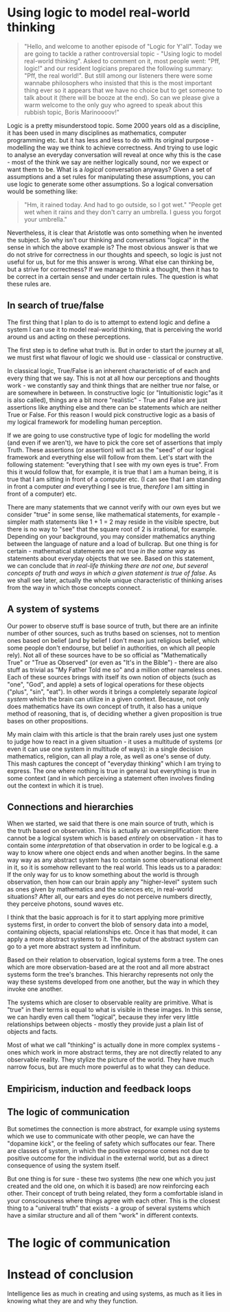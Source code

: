 Using logic to model real-world thinking
===


> "Hello, and welcome to another episode of "Logic for Y'all". Today we are going to tackle a rather controversial topic - "Using logic to model real-world thinking". Asked to comment on it, most people went: "Pff, logic!" and our resident logicians prepared the following summary: "Pff, the real world!". But still among our listeners there were some wannabe philosophers who insisted that this is the most important thing ever so it appears that we have no choice but to get someone to talk about it (there will be booze at the end). So can we please give a warm welcome to the only guy who agreed to speak about this rubbish topic, Boris Marinoooov!"

Logic is a pretty misunderstood topic. Some 2000 years old as a discipline, it has been used in many disciplines as mathematics, computer programming etc. but it has less and less to do with its original purpose - modelling the way we think to achieve correctness. And trying to use logic to analyse an everyday conversation will reveal at once why this is the case - most of the think we say are neither logically sound, nor we expect or want them to be. What is a *logical* conversation anyways? Given a set of assumptions and a set rules for manipulating these assumptions, you can use logic to generate some other assumptions. So a logical conversation would be something like:

> "Hm, it rained today. And had to go outside, so I got wet."
> "People get wet when it rains and they don't carry an umbrella. I guess you forgot your umbrella."

Nevertheless, it is clear that Aristotle was onto something when he invented the subject. So why isn't our thinking and conversations "logical" in the sense in which the above example is? The most obvious answer is that we do not strive for correctness in our thoughts and speech, so logic is just not useful for us, but for me this answer is wrong. What else can thinking be, but a strive for correctness? If we manage to think a thought, then it has to be correct in a certain sense and under certain rules. The question is what these rules are. 

In search of true/false
---

The first thing that I plan to do is to attempt to extend logic and define a system I can use it to model real-world thinking, that is perceiving the world around us and acting on these perceptions. 

The first step is to define what truth is. But in order to start the journey at all, we must first what flavour of logic we should use - classical or constructive. 

In classical logic, True/False is an inherent characteristic of of each and every thing that we say. This is not at all how our perceptions and thoughts work - we constantly say and think things that are neither true nor false, or are somewhere in between. In constructive logic (or "Intuitionistic logic"as it is also called), things are a bit more "realistic" - True and False are just assertions like anything else and there can be statements which are neither True or False. For this reason I would pick constructive logic as a basis of my logical framework for modelling human perception.

If we are going to use constructive type of logic for modelling the world (and even if we aren't), we have to pick the core set of assertions that imply Truth. These assertions (or assertion) will act as the "seed" of our logical framework and everything else will follow from them. Let's start with the following statement: "everything that I see with my own eyes is true". From this it would follow that, for example, it is true that I am a human being, it is true that I am sitting in front of a computer etc. (I can see that I am standing in front a computer *and* everything I see is true, *therefore* I am sitting in front of a computer) etc. 

There are many statements that we cannot verify with our own eyes but we consider "true" in some sense, like mathematical statements, for example - simpler math statements like 1 + 1 = 2 may reside in the visible spectre, but there is no way to "see" that the square root of 2 is irrational, for example. Depending on your background, you may consider mathematics anything between the language of nature and a load of bullcrap. But one thing is for certain - mathematical statements are not true *in the same way* as statements about everyday objects that we see. Based on this statement, we can conclude that *in real-life thinking there are not one, but several concepts of truth and ways in which a given statement is true of false*. As we shall see later, actually the whole unique characteristic of thinking arises from the way in which those concepts connect. 

A system of systems
---

Our power to observe stuff is base source of truth, but there are an infinite number of other sources, such as truths based on scienses, not to mention ones based on belief (and by belief I don't mean just religious belief, which some people don't endourse, but belief in authorities, on which all people rely). Not all of these sources have to be so official as "Mathematically True" or "True as Observed" (or even as "It's in the Bible") - there are also stuff as trivial as "My Father Told me so" and a million other nameless ones. Each of these sources brings with itself its own notion of objects (such as "one", "God", and apple) a sets of logical operations for these objects ("plus", "sin", "eat"). In other words it brings a completely separate *logical system* which the brain can utilize in a given context. Because, not only does mathematics have its own concept of truth, it also has a unique method of reasoning, that is, of deciding whether a given proposition is true bases on other propositions.

My main claim with this article is that the brain rarely uses just one system to judge how to react in a given situation - it uses a multitude of systems (or even it can use one system in multitude of ways): in a single decision mathematics, religion, can all play a role, as well as one's sense of duty. This mash captures the concept of "everyday thinking" which I am trying to express. The one where nothing is true in general but everything is true in some context (and in which perceiving a statement often involves finding out the context in which it is true). 

Connections and hierarchies
---

When we started, we said that there is one main source of truth, which is the truth based on observation. This is actually an oversimplification: there cannot be a logical system which is based *entirely* on observation - it has to contain some *interpretation* of that observation in order to be logical e.g. a way to know where one object ends and when another begins. In the same way way as any abstract system has to contain some observational element in it, so it is somehow rellevant to the real world. This leads us to a paradox:  If the only way for us to know something about the world is through observation, then how can our brain apply any "higher-level" system such as ones given by mathematics and the sciences etc, in real-world situations? After all, our ears and eyes do not perceive numbers directly, they perceive photons, sound waves etc. 

I think that the basic approach is for it to start applying more primitive systems first, in order to  convert the blob of sensory data into a model, containing objects, spacial relationships etc. Once it has that model, it can apply a more abstract systems to it. The output of the abstract system can go to a yet more abstract system ad innfinitum.

Based on their relation to observation, logical systems form a tree. The ones which are more observation-based are at the root and all more abstract systems form the tree's branches. This hierarchy represents not only the way these systems developed from one another, but the way in which they invoke one another.

The systems which are closer to observable reality are primitive. What is "true" in their terms is equal to what is visible in these images. In this sense, we can hardly even call them "logical", because they infer very little relationships between objects - mostly they provide just a plain list of objects and facts.

Most of what we call "thinking" is actually done in more complex systems - ones which work in more abstract terms, they are not directly related to any observable reality. They stylize the picture of the world. They have much narrow focus, but are much more powerful as to what they can deduce.

Empiricism, induction and feedback loops
---

The logic of communication
---





But sometimes the connection is more abstract, for example using systems which we use to communicate with other people, we can have the "dopamine kick", or the feeling of safety which suffocates our fear. There are classes of system, in which the positive response comes not due to positive outcome for the individual in the external world, but as a direct consequence of using the system itself. 


But one thing is for sure - these two systems (the new one which you just created and the old one, on which it is based) are now reinforcing each other. Their concept of truth being related, they form a comfortable island in your consciousness where things agree with each other. This is the closest thing to a "univeral truth" that exists - a group of several systems which have a similar structure and all of them "work" in different contexts.




The logic of communication
===


Instead of conclusion
===

Intelligence lies as much in creating and using systems, as much as it lies in knowing what they are and why they function.
